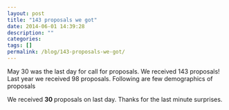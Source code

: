 ```yaml
---
layout: post
title: "143 proposals we got"
date: 2014-06-01 14:39:28
description: ""
categories:
tags: []
permalink: /blog/143-proposals-we-got/
---
```

May 30 was the last day for call for proposals. We received 143 proposals! Last year we received 98 proposals.
Following are few demographics of proposals

<div id="charts">
    <section id="proposalType"></section>
    <section id="levelType"></section>
    <section id="proposalTimeLine"><section>

</div>
We received <strong> 30 </strong> proposals on last day. Thanks for the last minute surprises.
